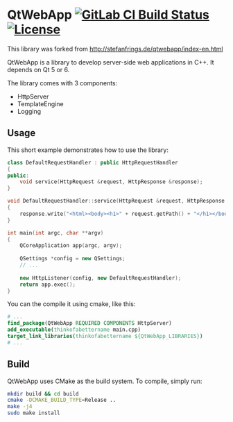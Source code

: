 # QtWebApp [![GitLab CI Build Status](https://gitlab.com/msrd0/QtWebApp/badges/master/pipeline.svg)](https://gitlab.com/msrd0/QtWebApp/pipelines) [![License](https://img.shields.io/badge/license-LGPL--3.0-blue.svg)](https://www.gnu.org/licenses/lgpl-3.0)

This library was forked from http://stefanfrings.de/qtwebapp/index-en.html

QtWebApp is a library to develop server-side web applications in C++. It depends on Qt 5 or 6.

The library comes with 3 components:

- HttpServer
- TemplateEngine
- Logging

## Usage

This short example demonstrates how to use the library:

```C++
class DefaultRequestHandler : public HttpRequestHandler
{
public:
	void service(HttpRequest &request, HttpResponse &response);
}

void DefaultRequestHandler::service(HttpRequest &request, HttpResponse &response)
{
	response.write("<html><body><h1>" + request.getPath() + "</h1></body></html>");
}

int main(int argc, char **argv)
{
	QCoreApplication app(argc, argv);
	
	QSettings *config = new QSettings;
	// ...
	
	new HttpListener(config, new DefaultRequestHandler);
	return app.exec();
}
```

You can the compile it using cmake, like this:

```CMake
# ...
find_package(QtWebApp REQUIRED COMPONENTS HttpServer)
add_executable(thinkofabettername main.cpp)
target_link_libraries(thinkofabettername ${QtWebApp_LIBRARIES})
# ...
```

## Build

QtWebApp uses CMake as the build system. To compile, simply run:

```bash
mkdir build && cd build
cmake -DCMAKE_BUILD_TYPE=Release ..
make -j4
sudo make install
```
